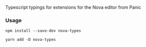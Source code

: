 Typescript typings for extensions for the Nova editor from Panic

### Usage

```
npm install --save-dev nova-types
```

```
yarn add -D nova-types
```
